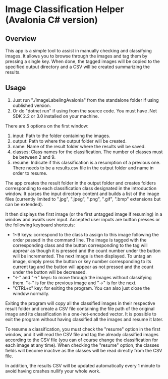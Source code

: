 # Image Classification Helper (Avalonia C# version)

## Overview

This app is a simple tool to assist in manually checking and classifying images. It allows you to browse through the images and tag them by pressing a single key. When done, the tagged images will be copied to the specified output directory and a CSV will be created summarizing the results.

## Usage

1. Just run "./ImageLabelingAvalonia" from the standalone folder if using oublished version.
2. Or do "dotnet run" if using from the source code. You must have .Net SDK 2.2 or 3.0 installed on your machine.

There are 5 options on the first window:

 1. input: Path to the folder containing the images.
 2. output: Path to where the output folder will be created.
 3. name: Name of the result folder where the results will be saved.
 4. classes: Class names for the classification. The number of classes must be between 2 and 9.
 5. resume: Indicate if this classification is a resumption of a previous one. There needs to be a results.csv file in the output folder and name in order to resume.

The app creates the result folder in the output folder and creates folders corresponding to each classification class designated in the introduction window. It parses the input directory content and builds a list of the image files (currently limited to ".jpg", ".jpeg", ".png", ".gif", ".bmp" extensions but can be extended).

It then displays the first image (or the first untagged image if resuming) in a window and awaits user input. Accepted user inputs are button presses or the following keyboard shortcuts:

- 1~9 keys: correspond to the class to assign to this image following the order passed in the command line. The image is tagged with the corresponding class and the button corresponding to the tag will apprear as though it is pressed and the count number under the button will be incremented. The next image is then displayed. To untag an image, simply press the button or key number corresponding to its current tag and the button will appear as not pressed and the count under the button will be decreased.
- "←" and "→" keys: to move through the images without classifying them. "←" is for the previous image and "→" is for the next.
- "CTRL+x" key: for exiting the program. You can also just close the window normally.

Exiting the program will copy all the classified images in their respective result folder and create a CSV file containing the file path of the original image and its classification in a one-hot-encoded vector. It is possible to exit the program without having classified all the images and resume it later.

To resume a classification, you must check the "resume" option in the first window, and it will read the CSV file and tag the already classified images according to the CSV file (you can of course change the classification for each image at any time). When checking the "resume" option, the classes fields will become inactive as the classes will be read directly from the CSV file.

In addition, the results CSV will be updated automatically every 1 minute to avoid having crashes nullify your whole work.
